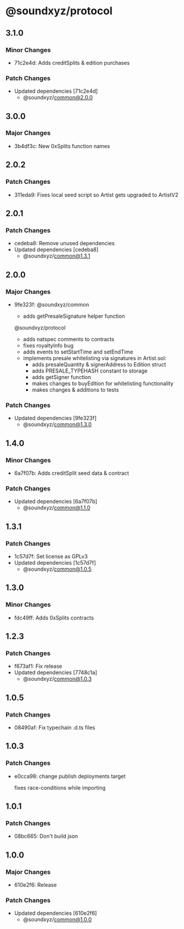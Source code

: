# @soundxyz/protocol

## 3.1.0

### Minor Changes

- 71c2e4d: Adds creditSplits & edition purchases

### Patch Changes

- Updated dependencies [71c2e4d]
  - @soundxyz/common@2.0.0

## 3.0.0

### Major Changes

- 3b4df3c: New 0xSplits function names

## 2.0.2

### Patch Changes

- 311eda9: Fixes local seed script so Artist gets upgraded to ArtistV2

## 2.0.1

### Patch Changes

- cedeba8: Remove unused dependencies
- Updated dependencies [cedeba8]
  - @soundxyz/common@1.3.1

## 2.0.0

### Major Changes

- 9fe323f: @soundxyz/common

  - adds getPresaleSignature helper function

  @soundxyz/protocol

  - adds natspec comments to contracts
  - fixes royaltyInfo bug
  - adds events to setStartTime and setEndTime
  - implements presale whitelisting via signatures in Artist.sol:
    - adds presaleQuantity & signerAddress to Edition struct
    - adds PRESALE_TYPEHASH constant to storage
    - adds getSigner function
    - makes changes to buyEdition for whitelisting functionality
    - makes changes & additions to tests

### Patch Changes

- Updated dependencies [9fe323f]
  - @soundxyz/common@1.3.0

## 1.4.0

### Minor Changes

- 6a7f07b: Adds creditSplit seed data & contract

### Patch Changes

- Updated dependencies [6a7f07b]
  - @soundxyz/common@1.1.0

## 1.3.1

### Patch Changes

- 1c57d7f: Set license as GPLv3
- Updated dependencies [1c57d7f]
  - @soundxyz/common@1.0.5

## 1.3.0

### Minor Changes

- fdc49ff: Adds 0xSplits contracts

## 1.2.3

### Patch Changes

- f673af1: Fix release
- Updated dependencies [7748c1a]
  - @soundxyz/common@1.0.3

## 1.0.5

### Patch Changes

- 08490af: Fix typechain .d.ts files

## 1.0.3

### Patch Changes

- e0cca98: change publish deployments target

  fixes race-conditions while importing

## 1.0.1

### Patch Changes

- 08bc665: Don't build json

## 1.0.0

### Major Changes

- 610e2f6: Release

### Patch Changes

- Updated dependencies [610e2f6]
  - @soundxyz/common@1.0.0
